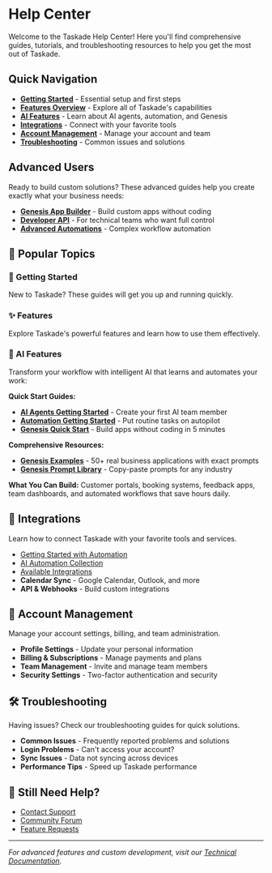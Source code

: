 # Help Center

Welcome to the Taskade Help Center! Here you'll find comprehensive guides, tutorials, and troubleshooting resources to help you get the most out of Taskade.

## Quick Navigation

* **[Getting Started](getting-started/README.md)** - Essential setup and first steps
* **[Features Overview](features/README.md)** - Explore all of Taskade's capabilities  
* **[AI Features](ai-features/README.md)** - Learn about AI agents, automation, and Genesis
* **[Integrations](integrations/README.md)** - Connect with your favorite tools
* **[Account Management](account-management/README.md)** - Manage your account and team
* **[Troubleshooting](troubleshooting/README.md)** - Common issues and solutions

## Advanced Users

Ready to build custom solutions? These advanced guides help you create exactly what your business needs:
* **[Genesis App Builder](../genesis/README.md)** - Build custom apps without coding
* **[Developer API](../api/README.md)** - For technical teams who want full control
* **[Advanced Automations](../automation/README.md)** - Complex workflow automation

## 🎯 Popular Topics

### 🚀 Getting Started
New to Taskade? These guides will get you up and running quickly.

### ✨ Features  
Explore Taskade's powerful features and learn how to use them effectively.

### 🤖 AI Features
Transform your workflow with intelligent AI that learns and automates your work:

**Quick Start Guides:**
- **[AI Agents Getting Started](ai-features/ai-agents-getting-started.md)** - Create your first AI team member
- **[Automation Getting Started](ai-features/automation-getting-started.md)** - Put routine tasks on autopilot  
- **[Genesis Quick Start](ai-features/genesis-getting-started.md)** - Build apps without coding in 5 minutes

**Comprehensive Resources:**
- **[Genesis Examples](ai-features/genesis-examples.md)** - 50+ real business applications with exact prompts
- **[Genesis Prompt Library](ai-features/genesis-prompt-library.md)** - Copy-paste prompts for any industry

**What You Can Build:** Customer portals, booking systems, feedback apps, team dashboards, and automated workflows that save hours daily.

## 🔧 Integrations

Learn how to connect Taskade with your favorite tools and services.

* [Getting Started with Automation](https://help.taskade.com/en/articles/8958467-getting-started-with-automation)
* [AI Automation Collection](https://help.taskade.com/en/collections/8400803-ai-automation)
* [Available Integrations](integrations/README.md)
* **Calendar Sync** - Google Calendar, Outlook, and more
* **API & Webhooks** - Build custom integrations

## 👤 Account Management

Manage your account settings, billing, and team administration.

* **Profile Settings** - Update your personal information
* **Billing & Subscriptions** - Manage payments and plans  
* **Team Management** - Invite and manage team members
* **Security Settings** - Two-factor authentication and security

## 🛠️ Troubleshooting

Having issues? Check our troubleshooting guides for quick solutions.

* **Common Issues** - Frequently reported problems and solutions
* **Login Problems** - Can't access your account?
* **Sync Issues** - Data not syncing across devices
* **Performance Tips** - Speed up Taskade performance

## 💬 Still Need Help?

* [Contact Support](https://help.taskade.com/contact)
* [Community Forum](https://www.taskade.com/feedback)
* [Feature Requests](https://www.taskade.com/feedback)

---

*For advanced features and custom development, visit our [Technical Documentation](../README.md).*
